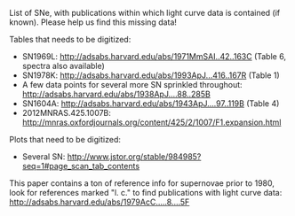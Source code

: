 List of SNe, with publications within which light curve data is contained (if known). Please help us find this missing data!

Tables that needs to be digitized:
* SN1969L: http://adsabs.harvard.edu/abs/1971MmSAI..42..163C (Table 6, spectra also available)
* SN1978K: http://adsabs.harvard.edu/abs/1993ApJ...416..167R (Table 1)
* A few data points for several more SN sprinkled throughout: http://adsabs.harvard.edu/abs/1938ApJ....88..285B
* SN1604A: http://adsabs.harvard.edu/abs/1943ApJ....97..119B (Table 4)
* 2012MNRAS.425.1007B: http://mnras.oxfordjournals.org/content/425/2/1007/F1.expansion.html

Plots that need to be digitized:
* Several SN: http://www.jstor.org/stable/984985?seq=1#page_scan_tab_contents

This paper contains a ton of reference info for supernovae prior to 1980, look for references marked "l. c." to find publications with light curve data: http://adsabs.harvard.edu/abs/1979AcC.....8....5F

